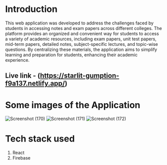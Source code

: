 # Introduction

This web application was developed to address the challenges faced by students in accessing notes and exam papers across different colleges. The platform provides an organized and convenient way for students to access a variety of academic resources, including exam papers, unit test papers, mid-term papers, detailed notes, subject-specific lectures, and topic-wise questions. By centralizing these materials, the application aims to simplify learning and preparation for students, enhancing their academic experience.

## Live link - (https://starlit-gumption-f9a137.netlify.app/)

# Some images of the Application

![Screenshot (170)](https://github.com/user-attachments/assets/cb10953e-56e5-4ed3-9f50-3228f2bdccc3)
![Screenshot (171)](https://github.com/user-attachments/assets/7d7b3519-8d51-4b83-8dd2-d1d4d6d4cfa4)
![Screenshot (172)](https://github.com/user-attachments/assets/4deaefb8-426b-4c33-9adf-a81a983af2be)

# Tech stack used
1. React
2. Firebase


